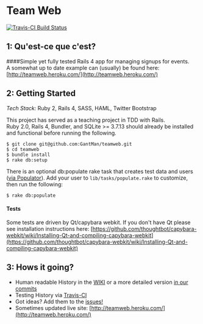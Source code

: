 Team Web
=======
[![Travis-CI Build Status](https://api.travis-ci.org/GantMan/teamweb.png)](https://travis-ci.org/GantMan/teamweb)

## 1: Qu'est-ce que c'est?
####Simple yet fully tested Rails 4 app for managing signups for events.  
A somewhat up to date example can (usually) be found here: [http://teamweb.heroku.com/](http://teamweb.heroku.com/)

## 2: Getting Started
*Tech Stack:* Ruby 2, Rails 4, SASS, HAML, Twitter Bootstrap

This project has served as a teaching project in TDD with Rails.  
Ruby 2.0, Rails 4, Bundler, and SQLite >= 3.7.13 should already be installed and functional before running the following.

```
$ git clone git@github.com:GantMan/teamweb.git
$ cd teamweb
$ bundle install
$ rake db:setup
```
There is an optional db:populate rake task that creates test data and users ([via Populator](https://github.com/ryanb/populator)).
Add your user to `lib/tasks/populate.rake` to customize, then run the following:
```
$ rake db:populate
```

#### Tests
Some tests are driven by Qt/capybara webkit.  If you don't have Qt please see installation instructions here:
[https://github.com/thoughtbot/capybara-webkit/wiki/Installing-Qt-and-compiling-capybara-webkit](https://github.com/thoughtbot/capybara-webkit/wiki/Installing-Qt-and-compiling-capybara-webkit)

## 3: Hows it going?
* Human readable History in the [WIKI](https://github.com/GantMan/teamweb/wiki/History) or a more detailed version [in our commits](https://github.com/GantMan/teamweb/commits/master)
* Testing History via [Travis-CI](https://travis-ci.org/GantMan/teamweb/builds)
* Got ideas?  Add them to the [issues!](https://github.com/GantMan/teamweb/issues?state=open) 
* Sometimes updated live site: [http://teamweb.heroku.com/](http://teamweb.heroku.com/)
